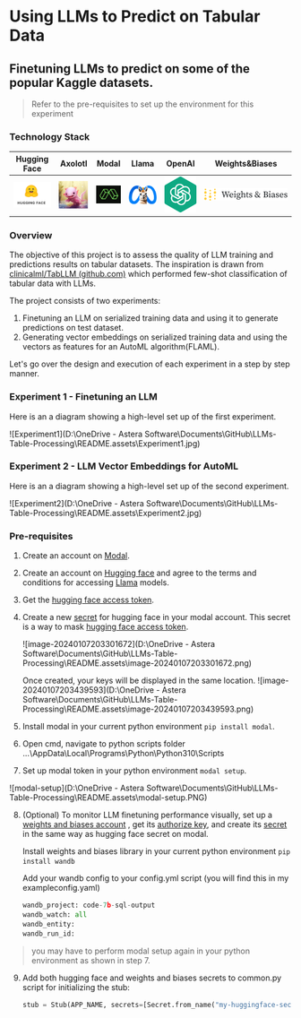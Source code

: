 # Using LLMs to Predict on Tabular Data
## Finetuning LLMs to predict on some of the popular Kaggle datasets. 

> Refer to the pre-requisites to set up the environment for this experiment

### Technology Stack

| Hugging Face                          | Axolotl                                                      | Modal                                                        | Llama                                                        | OpenAI                                                       | Weights&Biases                                          |
| ------------------------------------- | ------------------------------------------------------------ | ------------------------------------------------------------ | ------------------------------------------------------------ | ------------------------------------------------------------ | ------------------------------------------------------- |
| ![images](./README.assets/images.png) | ![image-20240107212039440](./README.assets/image-20240107212039440.png) | ![image-20240107211831323](./README.assets/image-20240107211831323.png) | ![image-20240107212749542](./README.assets/image-20240107212749542.png) | ![image-20240107212933043](./README.assets/image-20240107212933043.png) | ![wb-logo-lightbg](./README.assets/wb-logo-lightbg.png) |

### Overview

The objective of this project is to assess the quality of LLM training and predictions results on tabular datasets. The inspiration is drawn from [clinicalml/TabLLM (github.com)](https://github.com/clinicalml/TabLLM) which performed few-shot classification of tabular data with LLMs. 

The project consists of two experiments:

1. Finetuning an LLM on serialized training data and using it to generate predictions on test dataset. 
2. Generating vector embeddings on serialized training data and using the vectors as features for an AutoML algorithm(FLAML). 

Let's go over the design and execution of each experiment in a step by step manner. 

### Experiment 1 - Finetuning an LLM

Here is an a diagram showing a high-level set up of the first experiment.

![Experiment1](D:\OneDrive - Astera Software\Documents\GitHub\LLMs-Table-Processing\README.assets\Experiment1.jpg)



### Experiment 2 - LLM Vector Embeddings for AutoML

Here is an a diagram showing a high-level set up of the second experiment.

![Experiment2](D:\OneDrive - Astera Software\Documents\GitHub\LLMs-Table-Processing\README.assets\Experiment2.jpg)



### Pre-requisites

1. Create an account on [Modal](https://modal.com/).

2. Create an account on [Hugging face](https://huggingface.co/) and agree to the terms and conditions for accessing [Llama](https://huggingface.co/meta-llama/Llama-2-13b-chat-hf) models. 

3. Get the [hugging face access token](https://huggingface.co/settings/tokens). 

4. Create a new [secret](https://modal.com/ayeshaamjad0828/secrets) for hugging face in your modal account. This secret is a way to mask [hugging face access token](https://modal.com/ayeshaamjad0828/secrets). 

   ![image-20240107203301672](D:\OneDrive - Astera Software\Documents\GitHub\LLMs-Table-Processing\README.assets\image-20240107203301672.png)

   Once created, your keys will be displayed in the same location. 
   ![image-20240107203439593](D:\OneDrive - Astera Software\Documents\GitHub\LLMs-Table-Processing\README.assets\image-20240107203439593.png)

5. Install modal in your current python environment `pip install modal`.

6. Open cmd, navigate to python scripts folder  ...\AppData\Local\Programs\Python\Python310\Scripts

7.  Set up modal token in your python environment `modal setup`.

   ![modal-setup](D:\OneDrive - Astera Software\Documents\GitHub\LLMs-Table-Processing\README.assets\modal-setup.PNG)

8. (Optional) To monitor LLM finetuning performance visually, set up a [weights and biases account](https://wandb.ai/home) , get its [authorize key](https://wandb.ai/authorize), and create its [secret](https://modal.com/ayeshaamjad0828/secrets) in the same way as hugging face secret on modal. 

   Install weights and biases library in your current python environment  `pip install wandb`

   Add your wandb config to your config.yml script (you will find this in my exampleconfig.yaml)

   ```python
   wandb_project: code-7b-sql-output
   wandb_watch: all
   wandb_entity:
   wandb_run_id:
   ```

> you may have to perform modal setup again in your python environment as shown in step 7. 

9. Add both hugging face and weights and biases secrets to common.py script for initializing the stub:

   ```python
   stub = Stub(APP_NAME, secrets=[Secret.from_name("my-huggingface-secret1"), Secret.from_name("my-wandb-secret1")])
   ```

   
